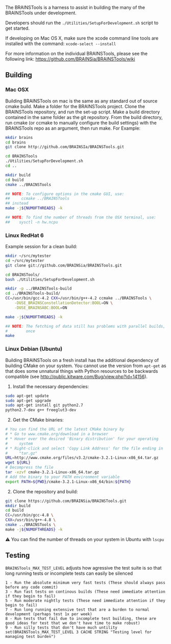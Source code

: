 The BRAINSTools is a harness to assist in building the many of the BRAINSTools under development.

Developers should run the `./Utilities/SetupForDevelopment.sh` script to get started.

If developing on Mac OS X, make sure the xcode command line tools are installed with the command:
`xcode-select --install`

For more information on the individual BRAINSTools, please see the following link:
https://github.com/BRAINSia/BRAINSTools/wiki

## Building
### Mac OSX
Building BRAINSTools on mac is the same as any standard out of
source cmake build. Make a folder for the BRAINSTools project.
Clone the BRAINSTools repository, and run the set-up script. Make
a build directory contained in the same folder as the git repository.
From the build directory, run cmake (or ccmake to manually configure
the build settings) with the BRAINSTools repo as an argument, then
run make. For Example:

```sh
mkdir brains
cd brains
git clone http://github.com/BRAINSIa/BRAINSTools.git

cd BRAINSTools
./Utilities/SetupForDevelopment.sh
cd ..

mkdir build
cd build
cmake ../BRAINSTools

## NOTE: To configure options in the cmake GUI, use:
##     ccmake ../BRAINSTools
## instead
make -j${NUMOFTHREADS} -k

## NOTE: To find the number of threads from the OSX terminal, use:
##    sysctl -n hw.ncpu
```

### Linux RedHat 6
Example session for a clean build:

```sh
mkdir ~/src/mytester
cd ~/src/mytester
git clone git://github.com/BRAINSia/BRAINSTools.git

cd BRAINSTools/
bash ./Utilities/SetupForDevelopment.sh

mkdir -p ../BRAINSTools-build
cd ../BRAINSTools-build/
CC=/usr/bin/gcc-4.2 CXX=/usr/bin/g++-4.2 ccmake ../BRAINSTools \
    -DUSE_BRAINSConstellationDetector:BOOL=ON \
    -DUSE_BRAINSABC:BOOL=ON

make -j${NUMOFTHREADS} -k

## NOTE: The fetching of data still has problems with parallel builds, so we need to restart it at least
#        once
make
```

### Linux Debian (Ubuntu)
Building BRAINSTools on a fresh install has the additional dependency
of building CMake on your system.  You cannot use the version from
`apt-get` as that does some unnatural things with Python resources to
be backwards compatible (see http://public.kitware.com/Bug/view.php?id=14156).

1) Install the necessary dependencies:
```sh
sudo apt-get update
sudo apt-get upgrade
sudo apt-get install git python2.7
python2.7-dev g++ freeglut3-dev
```

2) Get the CMake binaries:
```sh
# You can find the URL of the latest CMake binary by
# * Go to www.cmake.org/download in a browser
# * Hover over the desired 'Binary distribution' for your operating
#     system
# * Right-click and select 'Copy Link Address' for the file ending in
#     "tar.gz"
URL=http://www.cmake.org/files/v3.2/cmake-3.2.1-Linux-x86_64.tar.gz
wget ${URL}
# Decompress the file
tar -xzvf cmake-3.2.1-Linux-x86_64.tar.gz
# Add the binary to your PATH environment variable
export PATH=${PWD}/cmake-3.2.1-Linux-x86_64/bin:${PATH}
```

2) Clone the repository and build:
```sh
git clone https://github.com/BRAINSia/BRAINSTools.git
mkdir build
cd build
CC=/usr/bin/gcc-4.8 \
CXX=/usr/bin/g++-4.8 \
cmake ../BRAINSTools \
make -j${NUMOFTHREADS} -k
```
:warning: You can find the number of threads on your system in Ubuntu with `lscpu`

## Testing
`BRAINSTools_MAX_TEST_LEVEL` adjusts how agressive the test suite is
so that long running tests or incomplete tests can easily be
silenced

```
1 - Run the absolute minimum very fast tests (These should always pass before any code commit)
3 - Run fast tests on continous builds (These need immediate attention if they begin to fail)
5 - Run moderate nightly tests (These need immediate attention if they begin to fail)
7 - Run long running extensive test that are a burden to normal development (perhaps test 1x per week)
8 - Run tests that fail due to incomplete test building, these are good ideas for test that we don't have time to make robust)
9 - Run silly tests that don't have much untility
set(BRAINSTools_MAX_TEST_LEVEL 3 CACHE STRING "Testing level for managing test burden")
```
